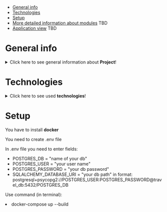 * [General info](#general-info)
* [Technologies](#technologies)
* [Setup](#setup)
* [More detailed information about modules](#more-detailed-information-about-modules)
TBD
* [Application view](#application-view)
TBD

  
# General info
<details>
<summary>Click here to see general information about <b>Project</b>!</summary>
Travel allows to connect between users in order to travel</H2>
</details>

# Technologies
<details>
<summary>Click here to see used <b>technologies</b>!</summary>
<ul>
<li>Python 3.10</li>
<ol>
<li>Flask</li>
<li>SQLAlchemy</li>
<li>WTForm</li>
<li>bcrypt</li>
</ol>
<li>HTML</li>
<li>Postgres</li>
<li>Docker</li>
</ul>
</details>

# Setup
<p>You have to install <b>docker</b></p>
<p>You need to create .env file</p>
<p>In .env file you need to enter fields:</p>
<ul>
<li>POSTGRES_DB = "name of your db"</li>
<li>POSTGRES_USER = "your user name"</li>
<li>POSTGRES_PASSWORD = "your db password"</li>
<li>SQLALCHEMY_DATABASE_URI = "your db path" in format: postgresql+psycopg2://POSTGRES_USER:POSTGRES_PASSWORD@travel_db:5432/POSTGRES_DB</li>
</ul>
<p> Use command (in terminal):</p>
<li>docker-compose up --build</li>